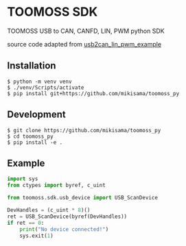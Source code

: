 # TOOMOSS SDK

TOOMOSS USB to CAN, CANFD, LIN, PWM python SDK

source code adapted from [usb2can_lin_pwm_example](https://gitee.com/toomoss/usb2can_lin_pwm_example)

## Installation
```
$ python -m venv venv
$ ./venv/Scripts/activate
$ pip install git+https://github.com/mikisama/toomoss_py
```

## Development
```
$ git clone https://github.com/mikisama/toomoss_py
$ cd toomoss_py
$ pip install -e .
```

## Example

```py
import sys
from ctypes import byref, c_uint

from toomoss.sdk.usb_device import USB_ScanDevice

DevHandles = (c_uint * 8)()
ret = USB_ScanDevice(byref(DevHandles))
if ret == 0:
    print("No device connected!")
    sys.exit(1)
```
